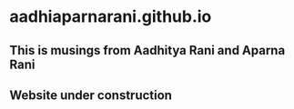 # aadhiaparnarani.github.io
## This is musings from Aadhitya Rani and Aparna Rani
## Website under construction
